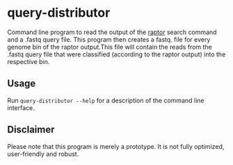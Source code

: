 # query-distributor

Command line program to read the output of the [raptor](https://github.com/seqan/raptor) search command and a .fastq query file. This program then creates a fastq. file for every genome bin of the raptor output.This file will contain the reads from the .fastq query file that were classified (according to the raptor output) into the respective bin.

## Usage

Run `query-distributor --help` for a description of the command line interface.

## Disclaimer

Please note that this program is merely a prototype. It is not fully optimized, user-friendly and robust.
